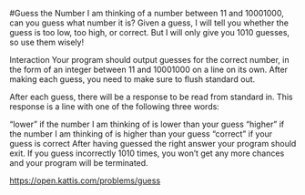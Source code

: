 #Guess the Number
I am thinking of a number between 11 and 10001000, can you guess what number it is? Given a guess, I will tell you whether the guess is too low, too high, or correct. But I will only give you 1010 guesses, so use them wisely!

Interaction
Your program should output guesses for the correct number, in the form of an integer between 11 and 10001000 on a line on its own. After making each guess, you need to make sure to flush standard out.

After each guess, there will be a response to be read from standard in. This response is a line with one of the following three words:

“lower” if the number I am thinking of is lower than your guess
“higher” if the number I am thinking of is higher than your guess
“correct” if your guess is correct
After having guessed the right answer your program should exit. If you guess incorrectly 1010 times, you won’t get any more chances and your program will be terminated.

https://open.kattis.com/problems/guess